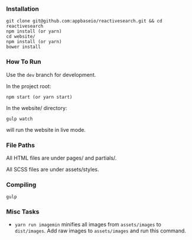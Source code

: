 ### Installation

```
git clone git@github.com:appbaseio/reactivesearch.git && cd reactivesearch
npm install (or yarn)
cd website/
npm install (or yarn)
bower install
```

### How To Run

Use the `dev` branch for development.

In the project root:

```
npm start (or yarn start)
```

In the website/ directory:

```
gulp watch
```

will run the website in live mode.

### File Paths

All HTML files are under pages/ and partials/.

All SCSS files are under assets/styles.

### Compiling

```
gulp
```

### Misc Tasks

- `yarn run imagemin` minifies all images from `assets/images` to `dist/images`. Add raw images to `assets/images` and run this command.
